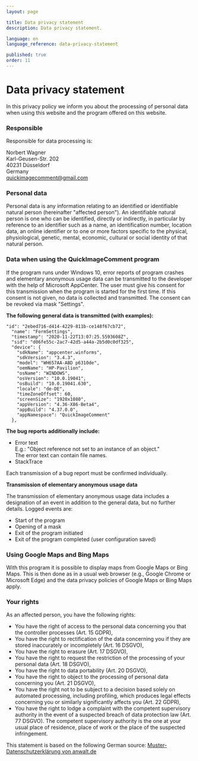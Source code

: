 ```yaml
---
layout: page

title: Data privacy statement
description: Data privacy statement.

language: en
language_reference: data-privacy-statement

published: true
order: 11
---
```


# Data privacy statement

In this privacy policy we inform you about the processing of personal data when using this website and the program offered on this website.

### Responsible

Responsible for data processing is:

Norbert Wagner<br/>
Karl-Geusen-Str. 202<br/>
40231 Düsseldorf<br/>
Germany<br>
<a href="mailto:quickimagecomment@gmail.com">quickimagecomment@gmail.com</a>

### Personal data

Personal data is any information relating to an identified or identifiable natural person (hereinafter "affected person"). An identifiable natural person is one who can be identified, directly or indirectly, in particular by reference to an identifier such as a name, an identification number, location data, an online identifier or to one or more factors specific to the physical, physiological, genetic, mental, economic, cultural or social identity of that natural person.

### Data when using the QuickImageComment program

If the program runs under Windows 10, error reports of program crashes and elementary anonymous usage data can be transmitted to the developer with the help of Microsoft AppCenter. The user must give his consent for this transmission when the program is started for the first time. If this consent is not given, no data is collected and transmitted. The consent can be revoked via mask "Settings".

**The following general data is transmitted (with examples):**

    "id": "2ebed716-d414-4229-811b-ce148f67cb72",  
      "name": "FormSettings",  
      "timestamp": "2020-11-22T13:07:25.5593608Z",  
      "sid": "d06fe55c-2ac7-42d5-a44a-2b5d0c0df325",  
      "device": {  
        "sdkName": "appcenter.winforms",  
        "sdkVersion": "3.4.3",  
        "model": "WH657AA-ABD p6310de",  
        "oemName": "HP-Pavilion",  
        "osName": "WINDOWS",  
        "osVersion": "10.0.19041",  
        "osBuild": "10.0.19041.630",  
        "locale": "de-DE",  
        "timeZoneOffset": 60,  
        "screenSize": "1920x1080",  
        "appVersion": "4.36-X86-Beta4",  
        "appBuild": "4.37.0.0",  
        "appNamespace": "QuickImageComment"  
      },

**The bug reports additionally include:**

- Error text  
    E.g.: "Object reference not set to an instance of an object."  
    The error text can contain file names.
- StackTrace

Each transmission of a bug report must be confirmed individually.

**Transmission of elementary anonymous usage data**

The transmission of elementary anonymous usage data includes a designation of an event in addition to the general data, but no further details. Logged events are:

- Start of the program
- Opening of a mask
- Exit of the program initiated
- Exit of the program completed (user configuration saved)

### Using Google Maps and Bing Maps

With this program it is possible to display maps from Google Maps or Bing Maps. This is then done as in a usual web browser (e.g., Google Chrome or Microsoft Edge) and the data privacy policies of Google Maps or Bing Maps apply.

### Your rights

As an affected person, you have the following rights:

- You have the right of access to the personal data concerning you that the controller processes (Art. 15 GDPR),
- You have the right to rectification of the data concerning you if they are stored inaccurately or incompletely (Art. 16 DSGVO),
- You have the right to erasure (Art. 17 DSGVO),
- You have the right to request the restriction of the processing of your personal data (Art. 18 DSGVO),
- You have the right to data portability (Art. 20 DSGVO),
- You have the right to object to the processing of personal data concerning you (Art. 21 DSGVO),
- You have the right not to be subject to a decision based solely on automated processing, including profiling, which produces legal effects concerning you or similarly significantly affects you (Art. 22 GDPR),
- You have the right to lodge a complaint with the competent supervisory authority in the event of a suspected breach of data protection law (Art. 77 DSGVO). The competent supervisory authority is the one at your usual place of residence, place of work or the place of the suspected infringement.

This statement is based on the following German source: [Muster-Datenschutzerklärung von anwalt.de](https://www.anwalt.de/vorlage/muster-datenschutzerklaerung.php)